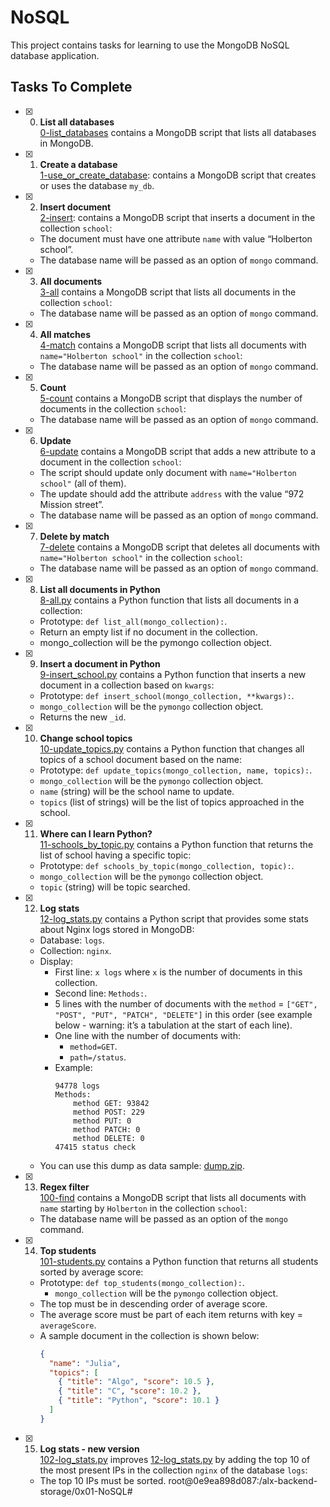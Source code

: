 # NoSQL
This project contains tasks for learning to use the MongoDB NoSQL database application.

## Tasks To Complete
+ [x] 0. **List all databases**<br/>[0-list_databases](0-list_databases) contains a MongoDB script that lists all databases in MongoDB.

+ [x] 1. **Create a database**<br/>[1-use_or_create_database](1-use_or_create_database): contains a MongoDB script that creates or uses the database `my_db`.

+ [x] 2. **Insert document**<br/>[2-insert](2-insert): contains a MongoDB script that inserts a document in the collection `school`:
  + The document must have one attribute `name` with value “Holberton school”.
  + The database name will be passed as an option of `mongo` command.

+ [x] 3. **All documents**<br/>[3-all](3-all) contains a MongoDB script that lists all documents in the collection `school`:
  + The database name will be passed as an option of `mongo` command.

+ [x] 4. **All matches**<br/>[4-match](4-match) contains a MongoDB script that lists all documents with `name="Holberton school"` in the collection `school`:
  + The database name will be passed as an option of `mongo` command.

+ [x] 5. **Count**<br/>[5-count](5-count) contains a MongoDB script that displays the number of documents in the collection `school`:
  + The database name will be passed as an option of `mongo` command.

+ [x] 6. **Update**<br/>[6-update](6-update) contains a MongoDB script that adds a new attribute to a document in the collection `school`:
  + The script should update only document with `name="Holberton school"` (all of them).
  + The update should add the attribute `address` with the value “972 Mission street”.
  + The database name will be passed as an option of `mongo` command.

+ [x] 7. **Delete by match**<br/>[7-delete](7-delete) contains a MongoDB script that deletes all documents with `name="Holberton school"` in the collection `school`:
  + The database name will be passed as an option of `mongo` command.

+ [x] 8. **List all documents in Python**<br/>[8-all.py](8-all.py) contains a Python function that lists all documents in a collection:
  + Prototype: `def list_all(mongo_collection):`.
  + Return an empty list if no document in the collection.
  + mongo_collection will be the pymongo collection object.

+ [x] 9. **Insert a document in Python**<br/>[9-insert_school.py](9-insert_school.py) contains a Python function that inserts a new document in a collection based on `kwargs`:
  + Prototype: `def insert_school(mongo_collection, **kwargs):`.
  + `mongo_collection` will be the `pymongo` collection object.
  + Returns the new `_id`.

+ [x] 10. **Change school topics**<br/>[10-update_topics.py](10-update_topics.py) contains a Python function that changes all topics of a school document based on the name:
  + Prototype: `def update_topics(mongo_collection, name, topics):`.
  + `mongo_collection` will be the `pymongo` collection object.
  + `name` (string) will be the school name to update.
  + `topics` (list of strings) will be the list of topics approached in the school.

+ [x] 11. **Where can I learn Python?**<br/>[11-schools_by_topic.py](11-schools_by_topic.py) contains a Python function that returns the list of school having a specific topic:
  + Prototype: `def schools_by_topic(mongo_collection, topic):`.
  + `mongo_collection` will be the `pymongo` collection object.
  + `topic` (string) will be topic searched.

+ [x] 12. **Log stats**<br/>[12-log_stats.py](12-log_stats.py) contains a Python script that provides some stats about Nginx logs stored in MongoDB:
  + Database: `logs`.
  + Collection: `nginx`.
  + Display:
    + First line: `x logs` where `x` is the number of documents in this collection.
    + Second line: `Methods:`.
    + 5 lines with the number of documents with the `method` = `["GET", "POST", "PUT", "PATCH", "DELETE"]` in this order (see example below - warning: it’s a tabulation at the start of each line).
    + One line with the number of documents with:
      + `method=GET`.
      + `path=/status`.
    + Example:
      ```log
      94778 logs
      Methods:
          method GET: 93842
          method POST: 229
          method PUT: 0
          method PATCH: 0
          method DELETE: 0
      47415 status check
      ```
  + You can use this dump as data sample: [dump.zip](dump.zip).

+ [x] 13. **Regex filter**<br/>[100-find](100-find) contains a MongoDB script that lists all documents with `name` starting by `Holberton` in the collection `school`:
  + The database name will be passed as an option of the `mongo` command.

+ [x] 14. **Top students**<br/>[101-students.py](101-students.py) contains a Python function that returns all students sorted by average score:
  + Prototype: `def top_students(mongo_collection):`.
    + `mongo_collection` will be the `pymongo` collection object.
  + The top must be in descending order of average score.
  + The average score must be part of each item returns with key = `averageScore`.
  + A sample document in the collection is shown below:
    ```json
    {
      "name": "Julia",
      "topics": [
        { "title": "Algo", "score": 10.5 },
        { "title": "C", "score": 10.2 },
        { "title": "Python", "score": 10.1 }
      ]
    }
    ```

+ [x] 15. **Log stats - new version**<br/>[102-log_stats.py](102-log_stats.py) improves [12-log_stats.py](12-log_stats.py) by adding the top 10 of the most present IPs in the collection `nginx` of the database `logs`:
  + The top 10 IPs must be sorted.
root@0e9ea898d087:/alx-backend-storage/0x01-NoSQL#

